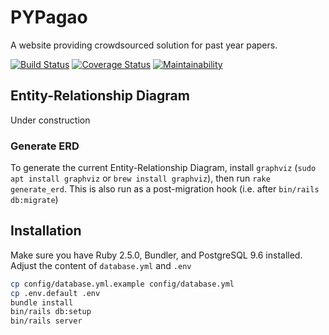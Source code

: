 # PYPagao

A website providing crowdsourced solution for past year papers.

[![Build Status](https://travis-ci.org/turbocharged-potato/pypagao.svg?branch=master)](https://travis-ci.org/turbocharged-potato/pypagao) [![Coverage Status](https://coveralls.io/repos/github/turbocharged-potato/pypagao/badge.svg?branch=master)](https://coveralls.io/github/turbocharged-potato/pypagao?branch=master) [![Maintainability](https://api.codeclimate.com/v1/badges/4964d9836fd4f76498ff/maintainability)](https://codeclimate.com/github/turbocharged-potato/pypagao/maintainability)

## Entity-Relationship Diagram
Under construction

### Generate ERD
To generate the current Entity-Relationship Diagram, install `graphviz` (`sudo apt install graphviz` or `brew install graphviz`), then run `rake generate_erd`. This is also run as a post-migration hook (i.e. after `bin/rails db:migrate`)

## Installation
Make sure you have Ruby 2.5.0, Bundler, and PostgreSQL 9.6 installed. Adjust the content of `database.yml` and `.env`

```bash
cp config/database.yml.example config/database.yml
cp .env.default .env
bundle install
bin/rails db:setup
bin/rails server
```
